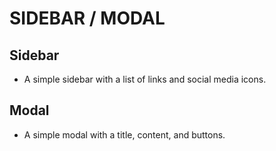 # SIDEBAR / MODAL

## Sidebar

- A simple sidebar with a list of links and social media icons.

## Modal

- A simple modal with a title, content, and buttons.
